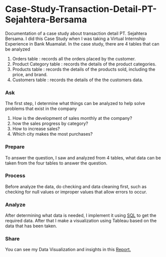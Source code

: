 # Case-Study-Transaction-Detail-PT-Sejahtera-Bersama

Documentation of a case study about transaction detail PT. Sejahtera Bersama. I did this Case Study when I was taking a Virtual Internship Experience in Bank Muamalat.
In the case study, there are 4 tables that can be analyzed
1. Orders table : records all the orders placed by the customer.
2. Product Category table : records the details of the product categories.
3. Products table : records the details of the products sold, including the price, and brand.
4. Customers table : records the details of the the customers data.

### Ask
The first step, I determine what things can be analyzed to help solve problems that exist in the company
1. How is the development of sales monthly at the company?
2. how the sales progress by category?
3. How to increase sales?
4. Which city makes the most purchases?

### Prepare
To answer the question, I saw and analyzed from 4 tables, what data can be taken from the four tables to answer the question.

### Process
Before analyze the data, do checking and data cleaning first, such as checking for null values or improper values that allow errors to occur.

### Analyze
After determining what data is needed, I implement it using <a href="https://github.com/Rifald/Study-Case-Transaction-Detail-PT-Sejahtera-Bersama/blob/main/Query/query.sql" target="_blank" rel="noopener noreferrer">SQL</a> to get the required data. After that I make a visualization using Tableau based on the data that has been taken.

### Share
You can see my Data Visualization and insights in this 
<a href="https://public.tableau.com/views/TransactionDetailPTSejahteraBersamaCasestudy/Dashboard1?:language=en-GB&:display_count=n&:origin=viz_share_link" target="_blank" rel="noopener noreferrer">Report.</a>

